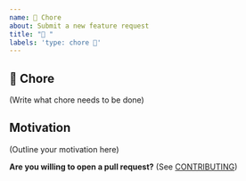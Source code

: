 ```yaml
---
name: 🔧 Chore
about: Submit a new feature request
title: "🔧 "
labels: 'type: chore 🔧'
---
```


## 🔧 Chore

<!--
    Is there some dirty code? Some minor change that wasn't done before? Or other small misc. tasks? Write them here.
-->

(Write what chore needs to be done)

## Motivation

<!--
    Why should this change be made?
-->

(Outline your motivation here)

**Are you willing to open a pull request?** (See
[CONTRIBUTING](../../CONTRIBUTING.md))
